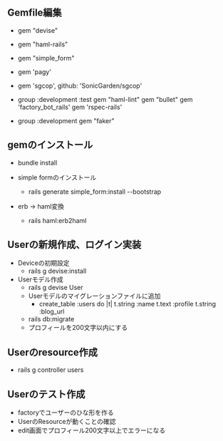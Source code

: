 ## Gemfile編集
- gem "devise"
- gem "haml-rails"
- gem "simple_form"
- gem 'pagy'
- gem 'sgcop', github: 'SonicGarden/sgcop'

- group :development :test
  gem "haml-lint"
  gem "bullet"
  gem 'factory_bot_rails'
  gem 'rspec-rails'
  
- group :development
  gem "faker"
## gemのインストール
- bundle install

- simple formのインストール
  - rails generate simple_form:install --bootstrap
- erb -> haml変換
  - rails haml:erb2haml

## Userの新規作成、ログイン実装
- Deviceの初期設定
  - rails g devise:install
- Userモデル作成
  - rails g devise User
  - Userモデルのマイグレーションファイルに追加
    - create_table :users do |t|
      t.string :name
      t.text :profile
      t.string :blog_url
  - rails db:migrate
  - プロフィールを200文字以内にする

## Userのresource作成
- rails g controller users

## Userのテスト作成
- factoryでユーザーのひな形を作る
- UserのResourceが動くことの確認
- edit画面でプロフィール200文字以上でエラーになる
